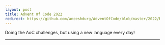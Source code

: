 ```yaml
---
layout: post
title: Advent Of Code 2022
redirect: https://github.com/aneeshdurg/AdventOfCode/blob/master/2022/README.md
---
```


Doing the AoC challenges, but using a new language every day!

---
